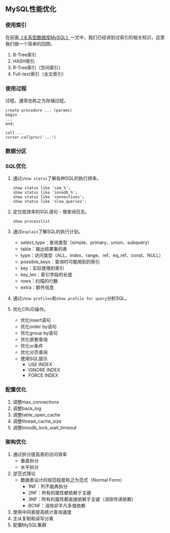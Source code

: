 ## MySQL性能优化

### 使用索引

在前面[《关系型数据库MySQL》](https://github.com/jackfrued/Python-100-Days/blob/master/Day36-40/36-38.%E5%85%B3%E7%B3%BB%E5%9E%8B%E6%95%B0%E6%8D%AE%E5%BA%93MySQL.md)一文中，我们已经讲到过索引的相关知识，这里我们做一个简单的回顾。

1. B-Tree索引
2. HASH索引
3. R-Tree索引（空间索引）
4. Full-text索引（全文索引）

### 使用过程

过程，通常也称之为存储过程。

```
create procedure ... (params)
begin
...
end;

call ...
cursor.callproc('...')
```

### 数据分区

### SQL优化

1. 通过`show status`了解各种SQL的执行频率。

   ```
   show status like 'com_%';
   show status like 'innodb_%';
   show status like 'connections';
   show status like 'slow_queries';
   ```

2. 定位低效率的SQL语句 - 慢查询日志。

   ```
   show processlist
   ```

3. 通过`explain`了解SQL的执行计划。

   - select_type：查询类型（simple、primary、union、subquery）
   - table：输出结果集的表
   - type：访问类型（ALL、index、range、ref、eq_ref、const、NULL）
   - possible_keys：查询时可能用到的索引
   - key：实际使用的索引
   - key_len：索引字段的长度
   - rows：扫描的行数
   - extra：额外信息

4. 通过`show profiles`和`show profile for query`分析SQL。

5. 优化CRUD操作。

   - 优化insert语句
   - 优化order by语句
   - 优化group by语句
   - 优化嵌套查询
   - 优化or条件
   - 优化分页查询
   - 使用SQL提示
     - USE INDEX
     - IGNORE INDEX
     - FORCE INDEX

### 配置优化

1. 调整max_connections
2. 调整back_log
3. 调整table_open_cache
4. 调整thread_cache_size
5. 调整innodb_lock_wait_timeout

### 架构优化

1. 通过拆分提高表的访问效率
   - 垂直拆分
   - 水平拆分
2. 逆范式理论
   - 数据表设计的规范程度称之为范式（Normal Form）
     - 1NF：列不能再拆分
     - 2NF：所有的属性都依赖于主键
     - 3NF：所有的属性都直接依赖于主键（消除传递依赖）
     - BCNF：消除非平凡多值依赖
3. 使用中间表提高统计查询速度
4. 主从复制和读写分离
5. 配置MySQL集群